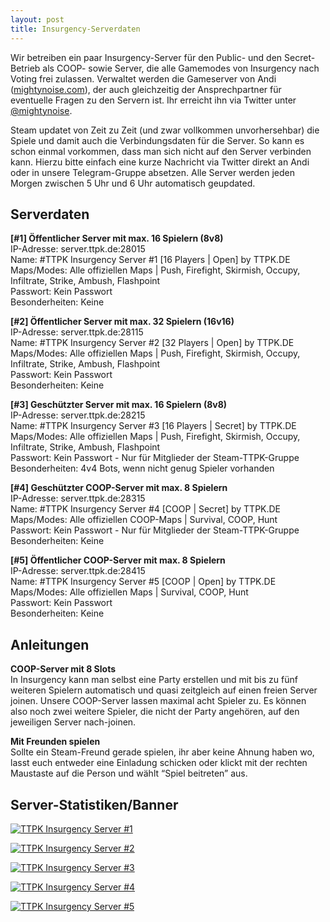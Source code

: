 ```yaml
---
layout: post
title: Insurgency-Serverdaten
---
```


Wir betreiben ein paar Insurgency-Server für den Public- und den Secret-Betrieb als COOP- sowie Server, die alle Gamemodes von Insurgency nach Voting frei zulassen. Verwaltet werden die Gameserver von Andi ([mightynoise.com](http://www.mightynoise.com)), der auch gleichzeitig der Ansprechpartner für eventuelle Fragen zu den Servern ist. Ihr erreicht ihn via Twitter unter [@mightynoise](https://twitter.com/mightynoise).

Steam updatet von Zeit zu Zeit (und zwar vollkommen unvorhersehbar) die Spiele und damit auch die Verbindungsdaten für die Server. So kann es schon einmal vorkommen, dass man sich nicht auf den Server verbinden kann. Hierzu bitte einfach eine kurze Nachricht via Twitter direkt an Andi oder in unsere Telegram-Gruppe absetzen. Alle Server werden jeden Morgen zwischen 5 Uhr und 6 Uhr automatisch geupdated.

## Serverdaten

**[#1] Öffentlicher Server mit max. 16 Spielern (8v8)**  
IP-Adresse: server.ttpk.de:28015  
Name: #TTPK Insurgency Server #1 [16 Players | Open] by TTPK.DE  
Maps/Modes: Alle offiziellen Maps | Push, Firefight, Skirmish, Occupy, Infiltrate, Strike, Ambush, Flashpoint  
Passwort: Kein Passwort  
Besonderheiten: Keine  

**[#2] Öffentlicher Server mit max. 32 Spielern (16v16)**  
IP-Adresse: server.ttpk.de:28115  
Name: #TTPK Insurgency Server #2 [32 Players | Open] by TTPK.DE  
Maps/Modes: Alle offiziellen Maps | Push, Firefight, Skirmish, Occupy, Infiltrate, Strike, Ambush, Flashpoint  
Passwort: Kein Passwort  
Besonderheiten: Keine  

**[#3] Geschützter Server mit max. 16 Spielern (8v8)**  
IP-Adresse: server.ttpk.de:28215  
Name: #TTPK Insurgency Server #3 [16 Players | Secret] by TTPK.DE  
Maps/Modes: Alle offiziellen Maps | Push, Firefight, Skirmish, Occupy, Infiltrate, Strike, Ambush, Flashpoint  
Passwort: Kein Passwort - Nur für Mitglieder der Steam-TTPK-Gruppe  
Besonderheiten: 4v4 Bots, wenn nicht genug Spieler vorhanden  

**[#4] Geschützter COOP-Server mit max. 8 Spielern**  
IP-Adresse: server.ttpk.de:28315  
Name: #TTPK Insurgency Server #4 [COOP | Secret] by TTPK.DE  
Maps/Modes: Alle offiziellen COOP-Maps | Survival, COOP, Hunt  
Passwort: Kein Passwort - Nur für Mitglieder der Steam-TTPK-Gruppe  
Besonderheiten: Keine  

**[#5] Öffentlicher COOP-Server mit max. 8 Spielern**  
IP-Adresse: server.ttpk.de:28415  
Name: #TTPK Insurgency Server #5 [COOP | Open] by TTPK.DE  
Maps/Modes: Alle offiziellen Maps | Survival, COOP, Hunt  
Passwort: Kein Passwort  
Besonderheiten: Keine  


## Anleitungen

**COOP-Server mit 8 Slots**  
In Insurgency kann man selbst eine Party erstellen und mit bis zu fünf weiteren Spielern automatisch und quasi zeitgleich auf einen freien Server joinen. Unsere COOP-Server lassen maximal acht Spieler zu. Es können also noch zwei weitere Spieler, die nicht der Party angehören, auf den jeweiligen Server nach-joinen.  

**Mit Freunden spielen**  
Sollte ein Steam-Freund gerade spielen, ihr aber keine Ahnung haben wo, lasst euch entweder eine Einladung schicken oder klickt mit der rechten Maustaste auf die Person und wählt “Spiel beitreten” aus.  


## Server-Statistiken/Banner

[![TTPK Insurgency Server #1](http://cache.www.gametracker.com/server_info/176.9.104.53:28015/b_560_95_1.png "TTPK Insurgency Server #1 - Server-Stats by Gametracker")](http://www.gametracker.com/server_info/176.9.104.53:28015/)  

[![TTPK Insurgency Server #2](http://cache.www.gametracker.com/server_info/176.9.104.53:28115/b_560_95_1.png "TTPK Insurgency Server #2 - Server-Stats by Gametracker")](http://www.gametracker.com/server_info/176.9.104.53:28115/)  

[![TTPK Insurgency Server #3](http://cache.www.gametracker.com/server_info/176.9.104.53:28215/b_560_95_1.png "TTPK Insurgency Server #3 - Server-Stats by Gametracker")](http://www.gametracker.com/server_info/176.9.104.53:28215/)  

[![TTPK Insurgency Server #4](http://cache.www.gametracker.com/server_info/176.9.104.53:28315/b_560_95_1.png "TTPK Insurgency Server #4 - Server-Stats by Gametracker")](http://www.gametracker.com/server_info/176.9.104.53:28315/)  

[![TTPK Insurgency Server #5](http://cache.www.gametracker.com/server_info/176.9.104.53:28415/b_560_95_1.png "TTPK Insurgency Server #5 - Server-Stats by Gametracker")](http://www.gametracker.com/server_info/176.9.104.53:28415/)  